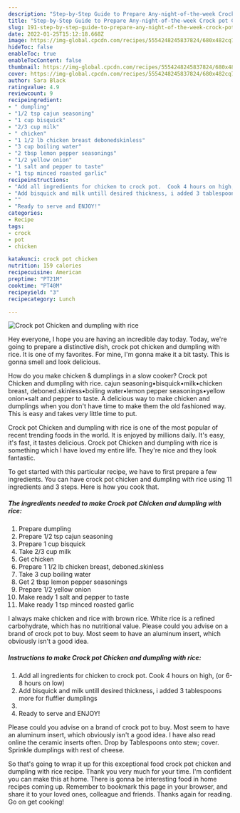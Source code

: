 ```yaml
---
description: "Step-by-Step Guide to Prepare Any-night-of-the-week Crock pot Chicken and dumpling with rice"
title: "Step-by-Step Guide to Prepare Any-night-of-the-week Crock pot Chicken and dumpling with rice"
slug: 191-step-by-step-guide-to-prepare-any-night-of-the-week-crock-pot-chicken-and-dumpling-with-rice
date: 2022-01-25T15:12:18.668Z
image: https://img-global.cpcdn.com/recipes/5554248245837824/680x482cq70/crock-pot-chicken-and-dumpling-with-rice-recipe-main-photo.jpg
hideToc: false
enableToc: true
enableTocContent: false
thumbnail: https://img-global.cpcdn.com/recipes/5554248245837824/680x482cq70/crock-pot-chicken-and-dumpling-with-rice-recipe-main-photo.jpg
cover: https://img-global.cpcdn.com/recipes/5554248245837824/680x482cq70/crock-pot-chicken-and-dumpling-with-rice-recipe-main-photo.jpg
author: Sara Black
ratingvalue: 4.9
reviewcount: 9
recipeingredient:
- " dumpling"
- "1/2 tsp cajun seasoning"
- "1 cup bisquick"
- "2/3 cup milk"
- " chicken"
- "1 1/2 lb chicken breast debonedskinless"
- "3 cup boiling water"
- "2 tbsp lemon pepper seasonings"
- "1/2 yellow onion"
- "1 salt and pepper to taste"
- "1 tsp minced roasted garlic"
recipeinstructions:
- "Add all ingredients for chicken to crock pot.  Cook 4 hours on high, (or 6-8 hours on low)"
- "Add bisquick and milk untill desired thickness, i added 3 tablespoons more for fluffier dumplings"
- ""
- "Ready to serve and ENJOY!"
categories:
- Recipe
tags:
- crock
- pot
- chicken

katakunci: crock pot chicken 
nutrition: 159 calories
recipecuisine: American
preptime: "PT21M"
cooktime: "PT40M"
recipeyield: "3"
recipecategory: Lunch

---
```



![Crock pot Chicken and dumpling with rice](https://img-global.cpcdn.com/recipes/5554248245837824/680x482cq70/crock-pot-chicken-and-dumpling-with-rice-recipe-main-photo.jpg)

Hey everyone, I hope you are having an incredible day today. Today, we're going to prepare a distinctive dish, crock pot chicken and dumpling with rice. It is one of my favorites. For mine, I'm gonna make it a bit tasty. This is gonna smell and look delicious.

How do you make chicken &amp; dumplings in a slow cooker? Crock pot Chicken and dumpling with rice. cajun seasoning•bisquick•milk•chicken breast, deboned.skinless•boiling water•lemon pepper seasonings•yellow onion•salt and pepper to taste. A delicious way to make chicken and dumplings when you don&#39;t have time to make them the old fashioned way. This is easy and takes very little time to put.

Crock pot Chicken and dumpling with rice is one of the most popular of recent trending foods in the world. It is enjoyed by millions daily. It's easy, it's fast, it tastes delicious. Crock pot Chicken and dumpling with rice is something which I have loved my entire life. They're nice and they look fantastic.


To get started with this particular recipe, we have to first prepare a few ingredients. You can have crock pot chicken and dumpling with rice using 11 ingredients and 3 steps. Here is how you cook that.

<!--inarticleads1-->

##### The ingredients needed to make Crock pot Chicken and dumpling with rice:

1. Prepare  dumpling
1. Prepare 1/2 tsp cajun seasoning
1. Prepare 1 cup bisquick
1. Take 2/3 cup milk
1. Get  chicken
1. Prepare 1 1/2 lb chicken breast, deboned.skinless
1. Take 3 cup boiling water
1. Get 2 tbsp lemon pepper seasonings
1. Prepare 1/2 yellow onion
1. Make ready 1 salt and pepper to taste
1. Make ready 1 tsp minced roasted garlic


I always make chicken and rice with brown rice. White rice is a refined carbohydrate, which has no nutritional value. Please could you advise on a brand of crock pot to buy. Most seem to have an aluminum insert, which obviously isn&#39;t a good idea. 

<!--inarticleads2-->

##### Instructions to make Crock pot Chicken and dumpling with rice:

1. Add all ingredients for chicken to crock pot.  Cook 4 hours on high, (or 6-8 hours on low)
1. Add bisquick and milk untill desired thickness, i added 3 tablespoons more for fluffier dumplings
1. 
1. Ready to serve and ENJOY!

Please could you advise on a brand of crock pot to buy. Most seem to have an aluminum insert, which obviously isn&#39;t a good idea. I have also read online the ceramic inserts often. Drop by Tablespoons onto stew; cover. Sprinkle dumplings with rest of cheese. 

So that's going to wrap it up for this exceptional food crock pot chicken and dumpling with rice recipe. Thank you very much for your time. I'm confident you can make this at home. There is gonna be interesting food in home recipes coming up. Remember to bookmark this page in your browser, and share it to your loved ones, colleague and friends. Thanks again for reading. Go on get cooking!
